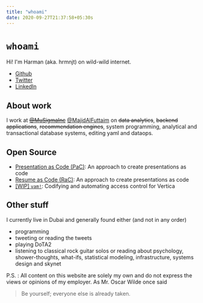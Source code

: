 ```yaml
---
title: "whoami"
date: 2020-09-27T21:37:58+05:30s
---
```


# `whoami`

Hi! I'm Harman (aka. hrmnjt) on wild-wild internet.

- [Github](https://github.com/hrmnjt)
- [Twitter](https://twitter.com/__hrmnjt__)
- [LinkedIn](https://twitter.com/__hrmnjt__)

## About work

I work at ~~[@MuSigmaInc](https://twitter.com/MuSigmaInc)~~ 
[@MajidAlFuttaim](https://twitter.com/MajidAlFuttaim) on ~~data analytics~~, 
~~backend applications~~, ~~recommendation engines~~, system programming, 
analytical and transactional database systems, editing yaml and dataops.

## Open Source

- [Presentation as Code (PaC)](https://github.com/hrmnjt/way-to-go-present/): An approach to create presentations as code
- [Resume as Code (RaC)](https://github.com/hrmnjt/way-to-go-present/): An approach to create presentations as code
- [[WIP] `vam!`](https://github.com/hrmnjt/vam/): Codifying and automating access control for Vertica

## Other stuff

I currently live in Dubai and generally found either (and not in any order)
- programming
- tweeting or reading the tweets
- playing DoTA2
- listening to classical rock guitar solos or reading about psychology, 
shower-thoughts, what-ifs, statistical modeling, infrastructure, systems design 
and skynet

P.S. : All content on this website are solely my own and do not express the 
views or opinions of my employer. As Mr. Oscar Wilde once said

> Be yourself; everyone else is already taken.

